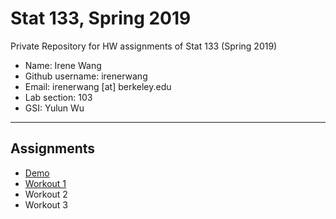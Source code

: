 # Stat 133, Spring 2019

Private Repository for HW assignments of Stat 133 (Spring 2019)

- Name: Irene Wang
- Github username: irenerwang
- Email: irenerwang [at] berkeley.edu
- Lab section: 103
- GSI: Yulun Wu

-----

## Assignments

- [Demo](demo)
- [Workout 1](workout1)
- Workout 2
- Workout 3


